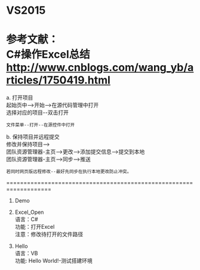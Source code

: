 # VS2015
参考文献：<br/>
C#操作Excel总结<br/>
http://www.cnblogs.com/wang_yb/articles/1750419.html
===================================================================
a. 打开项目<br/>
    起始页中-->开始-->在源代码管理中打开<br/>
    选择对应的项目--双击打开<br/>
    
    文件菜单--打开--在源控件中打开
    
    

b. 保持项目并远程提交<br/>
    修改并保持项目--><br/>
    团队资源管理器-主页-->更改-->添加提交信息-->提交到本地<br/>
    团队资源管理器-主页-->同步-->推送<br/>
    
    若同时网页版远程修改--最好先同步在执行本地更改防止冲突。

===================================================================

1. Demo<br/>

2. Excel_Open<br/>
    语言：C#<br/>
    功能：打开Excel<br/>
    注意：修改待打开的文件路径<br/>

3. Hello<br/>
    语言：VB<br/>
    功能: Hello World!-测试搭建环境<br/>









